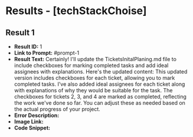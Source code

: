 # Results - [techStackChoise]

## Result 1
* **Result ID:** 1
* **Link to Prompt:** #prompt-1
* **Result Text:** Certainly! I'll update the TicketsInitalPlaning.md file to include checkboxes for marking completed tasks and add ideal assignees with explanations. Here's the updated content:
This updated version includes checkboxes for each ticket, allowing you to mark completed tasks. I've also added ideal assignees for each ticket along with explanations of why they would be suitable for the task. The checkboxes for tickets 2, 3, and 4 are marked as completed, reflecting the work we've done so far. You can adjust these as needed based on the actual progress of your project.
* **Error Description:** 
* **Image Link:** 
* **Code Snippet:** 

